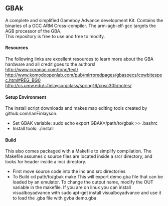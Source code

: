 ## GBAk
A complete and simplified Gameboy Advance development Kit.
Contains the binaries of a GCC ARM Cross-compiler. 
The arm-agb-elf-gcc targets the AGB processor of the GBA.  
This repository is free to use and free to modify.

#### Resources
The following links are excellent resources to learn more about 
the GBA hardware and all credit goes to the authors!
	http://www.coranac.com/tonc/text/
	http://www.komodoopenlab.com/pub/mirroredpages/gbaspecs/cowbitespec.html#REG_BG0
	http://cs.umw.edu/~finlayson/class/spring16/cpsc305/notes/

#### Setup Environment
The install script downloads and makes map editing tools 
created by github.com/IanFinlayson. 
- Set GBAK variable:
	sudo echo export GBAK=/path/to/gbak >> .bashrc
- Install tools:
	./install

#### Build
This also comes packaged with a Makefile to simplify compilation.
The Makefile assumes c source files are located inside a src/ directory, 
and looks for header inside a inc/ directory.
- First move source code into the inc and src directories
- To Build 
	cd path/to/gbak
	make
This will export demo.gba file that can be loaded by an emulator.
To change the output name, modify the OUT variable in the makefile.
If you are on linux you can install visualboyadvance with
	sudo apt-get install visualboyadvance
and use it to load the .gba file with
	gvba demo.gba
	
